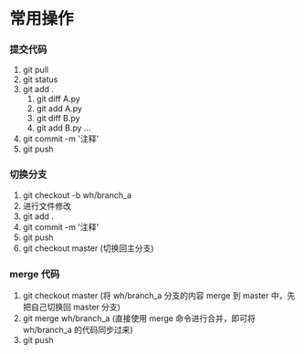 # 常用操作

### 提交代码

1. git pull
2. git status
3. git add .
   1. git diff A.py
   2. git add A.py
   3. git diff B.py
   4. git add B.py
      ...
4. git commit -m '注释'
5. git push

### 切换分支

1. git checkout -b wh/branch_a
2. 进行文件修改
3. git add .
4. git commit -m '注释'
5. git push
6. git checkout master (切换回主分支)

### merge 代码

1. git checkout master (将 wh/branch_a 分支的内容 merge 到 master 中，先把自己切换回 master 分支)
2. git merge wh/branch_a (直接使用 merge 命令进行合并，即可将 wh/branch_a 的代码同步过来)
3. git push
